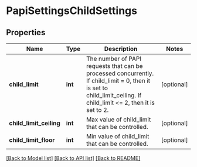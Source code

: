 # PapiSettingsChildSettings

## Properties
Name | Type | Description | Notes
------------ | ------------- | ------------- | -------------
**child_limit** | **int** | The number of PAPI requests that can be processed concurrently. If child_limit &#x3D; 0, then it is set to child_limit_ceiling. If child_limit &lt;&#x3D; 2, then it is set to 2. | [optional] 
**child_limit_ceiling** | **int** | Max value of child_limit that can be controlled. | [optional] 
**child_limit_floor** | **int** | Min value of child_limit that can be controlled. | [optional] 

[[Back to Model list]](../README.md#documentation-for-models) [[Back to API list]](../README.md#documentation-for-api-endpoints) [[Back to README]](../README.md)


